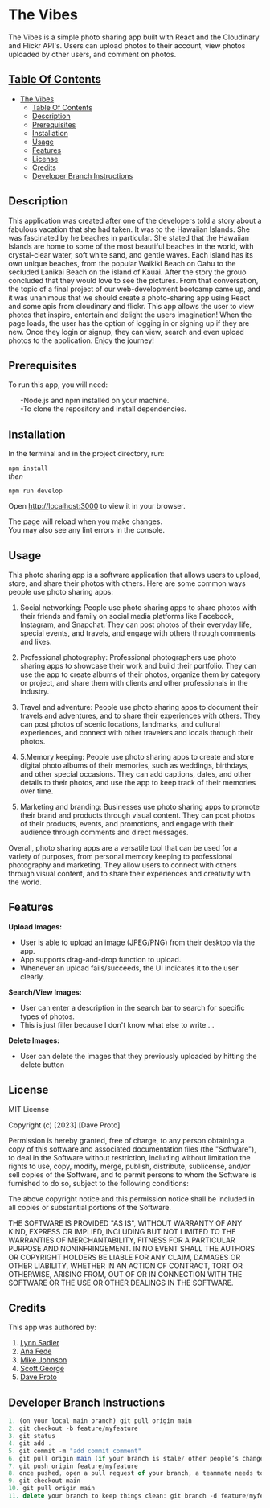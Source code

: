 # The Vibes

The Vibes is a simple photo sharing app built with React and the Cloudinary and Flickr API's. Users can upload photos to their account, view photos uploaded by other users, and comment on photos.

## [Table Of Contents](#Table-Of-Contents)
- [The Vibes](#the-vibes)
  - [Table Of Contents](#table-of-contents)
  - [Description](#description)
  - [Prerequisites](#prerequisites)
  - [Installation](#installation)
  - [Usage](#usage)
  - [Features](#features)
  - [License](#license)
  - [Credits](#credits)
  - [Developer Branch Instructions](#developer-branch-instructions)

## Description

This application was created after one of the developers told a story about a fabulous vacation
that she had taken.  It was to the Hawaiian Islands.  She was fascinated by he beaches in 
particular. She stated that the Hawaiian Islands are home to some of the most beautiful beaches in the world, with crystal-clear water, soft white sand, and gentle waves. Each island has its own unique beaches, from the popular Waikiki Beach on Oahu to the secluded Lanikai Beach on the island of Kauai.  After the story the grouo concluded that they would love to see the pictures.  From that conversation, the topic of a final project of our web-development 
bootcamp came up, and it was unanimous that we should create a photo-sharing app using React and some apis from cloudinary and flickr.  This app allows the user to view photos that inspire, entertain and delight the users imagination!  When the page loads, the user has the option of logging in or signing up if they are new.  Once they login or signup, they can view, search and even upload photos to the application.  Enjoy the journey!



## Prerequisites

To run this app, you will need:

<ul>
-Node.js and npm installed on your machine.<br>
-To clone the repository and install dependencies.
</ul>

## Installation

In the terminal and in the project directory, run:

`npm install`<br>*then*

`npm run develop`

Open [http://localhost:3000](http://localhost:3000) to view it in your browser.

The page will reload when you make changes.\
You may also see any lint errors in the console.

## Usage

This photo sharing app is a software application that allows users to upload, store, and share their photos with others. Here are some common ways people use photo sharing apps:

1. Social networking: People use photo sharing apps to share photos with their friends and family on social media platforms like Facebook, Instagram, and Snapchat. They can post photos of their everyday life, special events, and travels, and engage with others through comments and likes.

2. Professional photography: Professional photographers use photo sharing apps to showcase their work and build their portfolio. They can use the app to create albums of their photos, organize them by category or project, and share them with clients and other professionals in the industry.

3. Travel and adventure: People use photo sharing apps to document their travels and adventures, and to share their experiences with others. They can post photos of scenic locations, landmarks, and cultural experiences, and connect with other travelers and locals through their photos.

4. 5.Memory keeping: People use photo sharing apps to create and store digital photo albums of their memories, such as weddings, birthdays, and other special occasions. They can add captions, dates, and other details to their photos, and use the app to keep track of their memories over time.

5. Marketing and branding: Businesses use photo sharing apps to promote their brand and products through visual content. They can post photos of their products, events, and promotions, and engage with their audience through comments and direct messages.

Overall, photo sharing apps are a versatile tool that can be used for a variety of purposes, from personal memory keeping to professional photography and marketing. They allow users to connect with others through visual content, and to share their experiences and creativity with the world.

## Features

**Upload Images:**
* User is able to upload an image (JPEG/PNG) from their desktop via the app.
* App supports drag-and-drop function to upload.
* Whenever an upload fails/succeeds, the UI indicates it to the user clearly.

**Search/View Images:**
* User can enter a description in the search bar to search for specific types of photos.
* This is just filler because I don't know what else to write....

**Delete Images:**
* User can delete the images that they previously uploaded by hitting the delete button

## License

MIT License

Copyright (c) [2023] [Dave Proto]

Permission is hereby granted, free of charge, to any person obtaining a copy
of this software and associated documentation files (the "Software"), to deal
in the Software without restriction, including without limitation the rights
to use, copy, modify, merge, publish, distribute, sublicense, and/or sell
copies of the Software, and to permit persons to whom the Software is
furnished to do so, subject to the following conditions:

The above copyright notice and this permission notice shall be included in all
copies or substantial portions of the Software.

THE SOFTWARE IS PROVIDED "AS IS", WITHOUT WARRANTY OF ANY KIND, EXPRESS OR
IMPLIED, INCLUDING BUT NOT LIMITED TO THE WARRANTIES OF MERCHANTABILITY,
FITNESS FOR A PARTICULAR PURPOSE AND NONINFRINGEMENT. IN NO EVENT SHALL THE
AUTHORS OR COPYRIGHT HOLDERS BE LIABLE FOR ANY CLAIM, DAMAGES OR OTHER
LIABILITY, WHETHER IN AN ACTION OF CONTRACT, TORT OR OTHERWISE, ARISING FROM,
OUT OF OR IN CONNECTION WITH THE SOFTWARE OR THE USE OR OTHER DEALINGS IN THE
SOFTWARE.

## Credits

This app was authored by:

1. [Lynn Sadler](https://github.com/ScottsC0de)
2. [Ana Fede](https://github.com/ScottsC0de)
3. [Mike Johnson](https://github.com/mikewebprint)
4. [Scott George](https://github.com/ScottsC0de)
5. [Dave Proto](https://github.com/Dpro03)

## Developer Branch Instructions
```js
1. (on your local main branch) git pull origin main
2. git checkout -b feature/myfeature
3. git status
4. git add . 
5. git commit -m "add commit comment"
6. git pull origin main (if your branch is stale/ other people’s changes already merged)
7. git push origin feature/myfeature
8. once pushed, open a pull request of your branch, a teammate needs to approve your PR and merge into main
9. git checkout main
10. git pull origin main
11. delete your branch to keep things clean: git branch -d feature/myfeature
```



